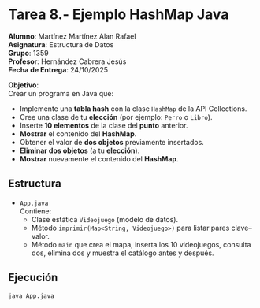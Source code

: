 # Tarea 8.- Ejemplo HashMap Java

**Alumno**: Martínez Martínez Alan Rafael  
**Asignatura**: Estructura de Datos  
**Grupo**: 1359  
**Profesor**: Hernández Cabrera Jesús  
**Fecha de Entrega**: 24/10/2025

**Objetivo**:  
Crear un programa en Java que:
- Implemente una **tabla hash** con la clase `HashMap` de la API Collections.
- Cree una clase de tu **elección** (por ejemplo: `Perro` o `Libro`).
- Inserte **10 elementos** de la clase del **punto** anterior.
- **Mostrar** el contenido del **HashMap**.
- Obtener el valor de **dos objetos** previamente insertados.
- **Eliminar dos objetos** (a tu **elección**).
- **Mostrar** nuevamente el contenido del **HashMap**.

## Estructura
- `App.java`  
  Contiene:
  - Clase estática `Videojuego` (modelo de datos).
  - Método `imprimir(Map<String, Videojuego>)` para listar pares clave–valor.
  - Método `main` que crea el mapa, inserta los 10 videojuegos, consulta dos, elimina dos y muestra el catálogo antes y después.

## Ejecución
```bash
java App.java
